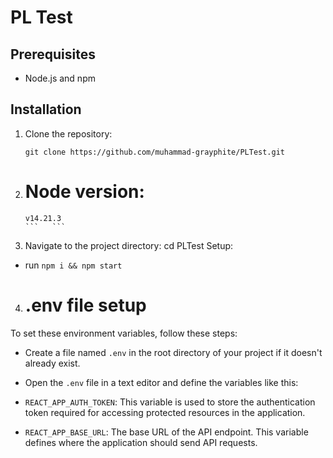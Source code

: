 # PL Test

## Prerequisites

- Node.js and npm

## Installation

1. Clone the repository:

   ```
   git clone https://github.com/muhammad-grayphite/PLTest.git

   ```

2. # Node version:
   ````
   v14.21.3
   ```   ```
   ````
3. Navigate to the project directory:
   cd PLTest
   Setup:

- run `npm i && npm start`

4. # .env file setup

To set these environment variables, follow these steps:

- Create a file named `.env` in the root directory of your project if it doesn't already exist.

- Open the `.env` file in a text editor and define the variables like this:

- `REACT_APP_AUTH_TOKEN`: This variable is used to store the authentication token required for accessing protected resources in the application.

- `REACT_APP_BASE_URL`: The base URL of the API endpoint. This variable defines where the application should send API requests.
